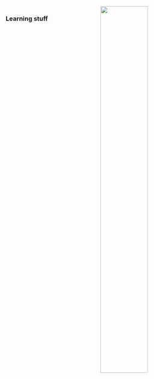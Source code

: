 <img align="right" width="50%" src="https://media.giphy.com/media/bUVSTqteX1eIbhhZOO/giphy.gif?cid=ecf05e4720t50mvhmwj0re36xnqhe8ot3jktkpug67canf72&rid=giphy.gif&ct=g">

### Learning stuff

<!--
**Anatame/Anatame** is a ✨ _special_ ✨ repository because its `README.md` (this file) appears on your GitHub profile.

Here are some ideas to get you started:

- 🔭 I’m currently working on ...
- 🌱 I’m currently learning ...
- 👯 I’m looking to collaborate on ...
- 🤔 I’m looking for help with ...
- 💬 Ask me about ...
- 📫 How to reach me: ...
- 😄 Pronouns: ...
- ⚡ Fun fact: ...
-->

